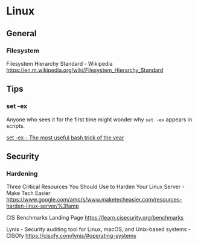 # Linux

## General

### Filesystem

Filesystem Hierarchy Standard - Wikipedia
https://en.m.wikipedia.org/wiki/Filesystem_Hierarchy_Standard



## Tips

### set -ex

Anyone who sees it for the first time might wonder why `set -ex` appears in scripts.

[set -ex - The most useful bash trick of the year](https://www.peterbe.com/plog/set-ex)



## Security

### Hardening

Three Critical Resources You Should Use to Harden Your Linux Server - Make Tech Easier
https://www.google.com/amp/s/www.maketecheasier.com/resources-harden-linux-server/%3famp

CIS Benchmarks Landing Page
https://learn.cisecurity.org/benchmarks

Lynis - Security auditing tool for Linux, macOS, and Unix-based systems - CISOfy
https://cisofy.com/lynis/#operating-systems

